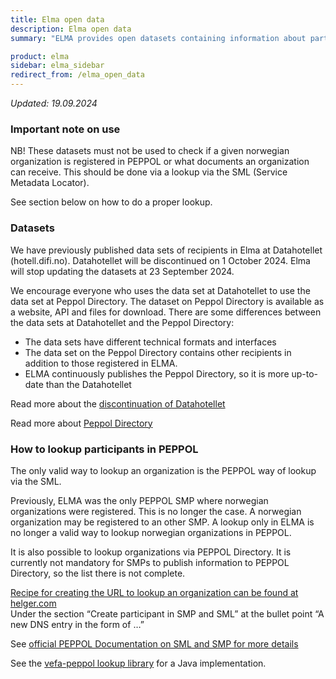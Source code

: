 ```yaml
---
title: Elma open data
description: Elma open data
summary: "ELMA provides open datasets containing information about participants and what profiles each participant is registered with."

product: elma
sidebar: elma_sidebar
redirect_from: /elma_open_data
---
```


*Updated: 19.09.2024*

### Important note on use
NB! These datasets must not be used to check if a given norwegian organization is registered in PEPPOL or what documents an organization can receive. This should be done via a lookup via the SML (Service Metadata Locator).

See section below on how to do a proper lookup.

### Datasets

We have previously published data sets of recipients in Elma at Datahotellet (hotell.difi.no). Datahotellet will be discontinued on 1 October 2024. Elma will stop updating the datasets at 23 September 2024.

We encourage everyone who uses the data set at Datahotellet to use the data set at Peppol Directory. The dataset on Peppol Directory is available as a website, API and files for download. There are some differences between the data sets at Datahotellet and the Peppol Directory:

- The data sets have different technical formats and interfaces
- The data set on the Peppol Directory contains other recipients in addition to those registered in ELMA.
- ELMA continuously publishes the Peppol Directory, so it is more up-to-date than the Datahotellet

Read more about the [discontinuation of Datahotellet](https://hotell.difi.no/avvikling)
 
Read more about [Peppol Directory](https://directory.peppol.eu/public)

### How to lookup participants in PEPPOL

The only valid way to lookup an organization is the PEPPOL way of lookup via the SML.

Previously, ELMA was the only PEPPOL SMP where norwegian organizations were registered. This is no longer the case. A norwegian organization may be registered to an other SMP. A lookup only in ELMA is no longer a valid way to lookup norwegian organizations in PEPPOL.

It is also possible to lookup organizations via PEPPOL Directory. It is currently not mandatory for SMPs to publish information to PEPPOL Directory, so the list there is not complete.

[Recipe for creating the URL to lookup an organization can be found at helger.com](https://peppol.helger.com/public/menuitem-docs-smp-sml-interplay)  
Under the section “Create participant in SMP and SML” at the bullet point “A new DNS entry in the form of …”

See [official PEPPOL Documentation on SML and SMP for more details](https://peppol.org/documentation/technical-documentation/edelivery-documentation/)

See the [vefa-peppol lookup library](https://github.com/OxalisCommunity/vefa-peppol/tree/master/peppol-lookup) for a Java implementation.
